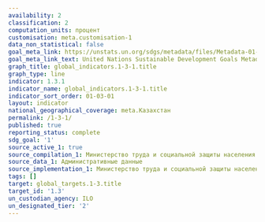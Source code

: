 ```yaml
---
availability: 2
classification: 2
computation_units: процент
customisation: meta.customisation-1
data_non_statistical: false
goal_meta_link: https://unstats.un.org/sdgs/metadata/files/Metadata-01-03-01a.pdf
goal_meta_link_text: United Nations Sustainable Development Goals Metadata (pdf 894kB)
graph_title: global_indicators.1-3-1.title
graph_type: line
indicator: 1.3.1
indicator_name: global_indicators.1-3-1.title
indicator_sort_order: 01-03-01
layout: indicator
national_geographical_coverage: meta.Казахстан
permalink: /1-3-1/
published: true
reporting_status: complete
sdg_goal: '1'
source_active_1: true
source_compilation_1: Министерство труда и социальной защиты населения РК
source_data_1: Административные данные
source_implementation_1: Министерство труда и социальной защиты населения РК
tags: []
target: global_targets.1-3.title
target_id: '1.3'
un_custodian_agency: ILO
un_designated_tier: '2'
---
```

